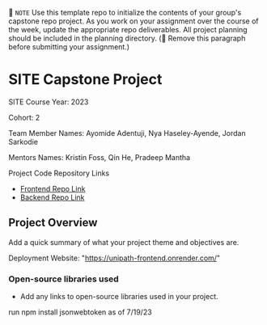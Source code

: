 📝 `NOTE` Use this template repo to initialize the contents of your group's capstone repo project. As you work on your assignment over the course of the week, update the appropriate repo deliverables. All project planning should be included in the planning directory. (🚫 Remove this paragraph before submitting your assignment.)

# SITE Capstone Project

SITE Course Year: 2023

Cohort: 2

Team Member Names: Ayomide Adentuji, Nya Haseley-Ayende, Jordan Sarkodie

Mentors Names: Kristin Foss, Qin He, Pradeep Mantha

Project Code Repository Links

- [Frontend Repo Link]()
- [Backend Repo Link]()

## Project Overview

Add a quick summary of what your project theme and objectives are.

Deployment Website: "https://unipath-frontend.onrender.com/"

### Open-source libraries used

- Add any links to open-source libraries used in your project.

run npm install jsonwebtoken as of 7/19/23
